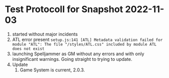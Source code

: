 # Test Protocoll for Snapshot 2022-11-03

1. started without major incidents
1. ATL error present `setup.js:141 [ATL] Metadata validation failed for module "ATL": The file "/styles/ATL.css" included by module ATL does not exist`
1. launching Spelljammer as GM without any errors and with only insignificant warnings. Going straight to trying to update.
1. Update
    1. Game System is current, 2.0.3.
    